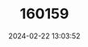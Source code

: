 ---
title: "160159"
category: "Iolaus paneperata"
draft: false
date: 2024-02-22 13:03:52
languages:
  English: ["Parallel Sapphire"]
---